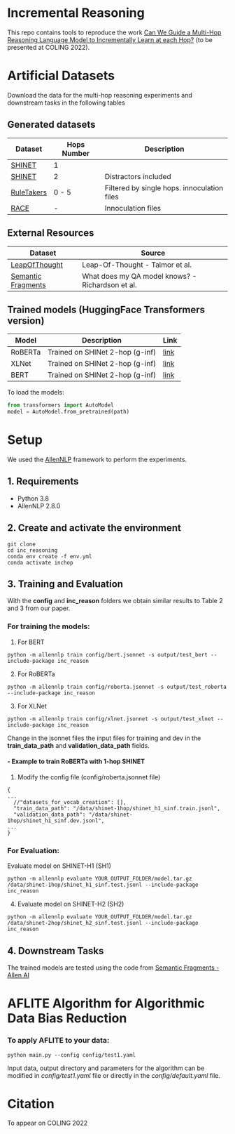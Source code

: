 # Incremental Reasoning

This repo contains tools to reproduce the work [ Can We Guide a Multi-Hop Reasoning Language Model to Incrementally Learn at each Hop?](localhost) (to be presented at COLING 2022).

# Artificial Datasets
Download the data for the multi-hop reasoning experiments and downstream tasks in the following tables

## Generated datasets
| Dataset                                                                                          | Hops Number | Description              |
|--------------------------------------------------------------------------------------------------|-------------|--------------------------|
| [SHINET](https://drive.google.com/file/d/169CS6Q3-O1sL2oiEpL_moFjYBRMxcPuh/view?usp=sharing)     | 1           |                          |
| [SHINET](https://drive.google.com/file/d/1fiNQqseC0_60ymObxm31IzlWOS_R10Tr/view?usp=sharing)     | 2           | Distractors included     |
| [RuleTakers](https://drive.google.com/file/d/1dhROWEM1a1DRNhntw_huM7nJFIu3SJld/view?usp=sharing) | 0 - 5       | Filtered by single hops. innoculation files  |
| [RACE](https://drive.google.com/file/d/1SIWO9G0LmPz8mIbl-LJ35dUcPH2oFFFH/view?usp=sharing)                                                                                         | -           | Innoculation files       |

## External Resources
| Dataset                                                                                                         | Source                                          | 
|-----------------------------------------------------------------------------------------------------------------|-------------------------------------------------|
| [LeapOfThought](https://github.com/alontalmor/LeapOfThought/blob/master/README.md#artisets-artificial-datasets) | Leap-Of-Thought - Talmor et al.                 | 
| [Semantic Fragments](https://github.com/allenai/semantic_fragments/tree/master/scripts_mcqa)                    | What does my QA model knows? - Richardson et al. |

## Trained models (HuggingFace Transformers  version)
| Model       | Description                     | Link     |
|-------------|---------------------------------|----------|
| RoBERTa     | Trained on SHINet 2-hop (g-inf) | [link](https://drive.google.com/file/d/1DcL5sbYg8P13pA4brY6TYiykCWvr5QpP/view?usp=sharing) |
| XLNet       | Trained on SHINet 2-hop (g-inf) | [link](https://drive.google.com/file/d/1RQIQ0XiYNX0h60iHBwZJodGlqtZokf3B/view?usp=sharing) |
| BERT | Trained on SHINet 2-hop (g-inf) | [link](https://drive.google.com/file/d/1DudzWUtl5D7C-oXl0-t9grPdX5B4O9Hb/view?usp=sharing) |

To load the models:
```python
from transformers import AutoModel
model = AutoModel.from_pretrained(path)
```


# Setup
We used the [AllenNLP](https://github.com/allenai/allennlp) framework to perform the experiments.

## 1. Requirements
- Python 3.8
- AllenNLP 2.8.0

## 2. Create and activate the environment
```commandline
git clone 
cd inc_reasoning
conda env create -f env.yml
conda activate inchop
```

## 3. Training and Evaluation
With the **config** and **inc_reason** folders we obtain similar results to Table 2 and 3 from our paper. 
 
### For training the models:

1. For BERT 
```
python -m allennlp train config/bert.jsonnet -s output/test_bert --include-package inc_reason
```

2. For RoBERTa 
```
python -m allennlp train config/roberta.jsonnet -s output/test_roberta --include-package inc_reason
```
3. For XLNet 
```
python -m allennlp train config/xlnet.jsonnet -s output/test_xlnet --include-package inc_reason
```

Change in the jsonnet files the input files for training and dev in the **train_data_path** and **validation_data_path** fields. 


#### - Example to train RoBERTa with 1-hop SHINET
1. Modify the config file (config/roberta.jsonnet file)
```
{
...
  //"datasets_for_vocab_creation": [],
  "train_data_path": "/data/shinet-1hop/shinet_h1_sinf.train.jsonl",
  "validation_data_path": "/data/shinet-1hop/shinet_h1_sinf.dev.jsonl",
...
}
```

### For Evaluation:
Evaluate model on SHINET-H1 (SH1)
```
python -m allennlp evaluate YOUR_OUTPUT_FOLDER/model.tar.gz /data/shinet-1hop/shinet_h1_sinf.test.jsonl --include-package inc_reason
```

4. Evaluate model on SHINET-H2 (SH2)
```
python -m allennlp evaluate YOUR_OUTPUT_FOLDER/model.tar.gz /data/shinet-2hop/shinet_h2_sinf.test.jsonl --include-package inc_reason
```

## 4. Downstream Tasks

The trained models are tested using the code from [Semantic Fragments - Allen AI](https://github.com/allenai/semantic_fragments)


# AFLITE Algorithm for Algorithmic Data Bias Reduction

### To apply AFLITE to your data:
```
python main.py --config config/test1.yaml
```
Input data, output directory and parameters for the algorithm can be modified in *config/test1.yaml* file or directly in the *config/default.yaml* file.

# Citation

To appear on COLING 2022

